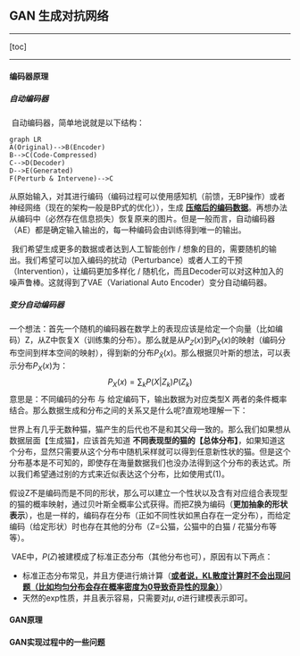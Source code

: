 ## GAN 生成对抗网络

---

[toc]

---

#### 编码器原理

##### 自动编码器

​		自动编码器，简单地说就是以下结构：

``` mermaid
graph LR
A(Original)-->B(Encoder)
B-->C(Code-Compressed)
C-->D(Decoder)
D-->E(Generated)
F(Perturb & Intervene)-->C
```

​		从原始输入，对其进行编码（编码过程可以使用感知机（前馈，无BP操作）或者神经网络（现在的架构一般是BP式的优化）），生成 **<u>压缩后的编码数据</u>**。再想办法从编码中（必然存在信息损失）恢复原来的图片。但是一般而言，自动编码器（AE）都是确定输入输出的，每一种编码会由训练得到唯一的输出。

​		我们希望生成更多的数据或者达到人工智能创作 / 想象的目的，需要随机的输出。我们希望可以加入编码的扰动（Perturbance）或者人工的干预（Intervention），让编码更加多样化 / 随机化，而且Decoder可以对这种加入的噪声鲁棒。这就得到了VAE（Variational Auto Encoder）变分自动编码器。

##### 变分自动编码器

​		一个想法：首先一个随机的编码器在数学上的表现应该是给定一个向量（比如编码）Z，从Z中恢复X（训练集的分布）。那么就是从$P_Z(x)$到$P_X(x)$的映射（编码分布空间到样本空间的映射），得到新的分布$P_{\hat X}(x)$。那么根据贝叶斯的想法，可以表示分布$P_X(x)$为：
$$
P_X(x)=\sum_kP(X|Z_k)P(Z_k)
$$
​		意思是：不同编码的分布 与 给定编码下，输出数据为对应类型X 两者的条件概率结合。那么数据生成和分布之间的关系又是什么呢?直观地理解一下：

​		世界上有几乎无数种猫，猫产生的后代也不是和其父母一致的。那么我们如果想从数据层面【生成猫】，应该首先知道 **不同表现型的猫的【总体分布】**，如果知道这个分布，显然只需要从这个分布中随机采样就可以得到任意新性状的猫。但是这个分布基本是不可知的，即使存在海量数据我们也没办法得到这个分布的表达式。所以我们希望通过别的方式来近似表达这个分布，比如使用式(1)。

​		假设Z不是编码而是不同的形状，那么可以建立一个性状以及含有对应组合表现型的猫的概率映射，通过贝叶斯全概率公式获得。而把Z换为编码（**更加抽象的形状表示**），也是一样的，编码存在分布（正如不同性状如黑白存在一定分布），而给定编码（给定形状）时也存在其他的分布（Z=公猫，公猫中的白猫 / 花猫分布等等）。

​		VAE中，$P(Z)$被建模成了标准正态分布（其他分布也可），原因有以下两点：

- 标准正态分布常见，并且方便进行熵计算（**<u>或者说，KL散度计算时不会出现问题（比如均匀分布会存在概率密度为0导致奇异性的现象）</u>**）
- 天然的exp性质，并且表示容易，只需要对$\mu,\sigma$进行建模表示即可。

#### GAN原理

#### GAN实现过程中的一些问题